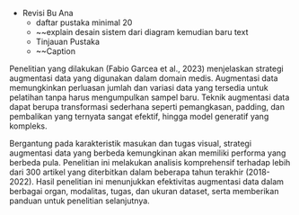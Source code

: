 - Revisi Bu Ana
	- daftar pustaka minimal 20
	- ~~explain desain sistem dari diagram kemudian baru text 
	- Tinjauan Pustaka 
	- ~~Caption


Penelitian yang dilakukan (Fabio Garcea et al., 2023) menjelaskan strategi augmentasi data yang digunakan dalam domain medis. Augmentasi data memungkinkan perluasan jumlah dan variasi data yang tersedia untuk pelatihan tanpa harus mengumpulkan sampel baru. Teknik augmentasi data dapat berupa transformasi sederhana seperti pemangkasan, padding, dan pembalikan yang ternyata sangat efektif, hingga model generatif yang kompleks. 

Bergantung pada karakteristik masukan dan tugas visual, strategi augmentasi data yang berbeda kemungkinan akan memiliki performa yang berbeda pula. Penelitian ini melakukan analisis komprehensif terhadap lebih dari 300 artikel yang diterbitkan dalam beberapa tahun terakhir (2018-2022). Hasil penelitian ini menunjukkan efektivitas augmentasi data dalam berbagai organ, modalitas, tugas, dan ukuran dataset, serta memberikan panduan untuk penelitian selanjutnya.